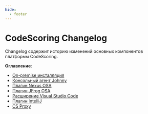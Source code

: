 ```yaml
---
hide:
  - footer
---
```


# CodeScoring Changelog

Changelog содержит историю изменений основных компонентов платформы CodeScoring.

**Оглавление**:

- [On-premise инсталляция](/changelog/on-premise-changelog)
- [Консольный агент Johnny](/changelog/johnny-changelog)
- [Плагин Nexus OSA](/changelog/nexus-changelog)
- [Плагин JFrog OSA](/changelog/jfrog-changelog)
- [Расширение Visual Studio Code](/changelog/vscode-changelog)
- [Плагин IntelliJ](/changelog/intellij-changelog)
- [CS Proxy](/changelog/cs-proxy)